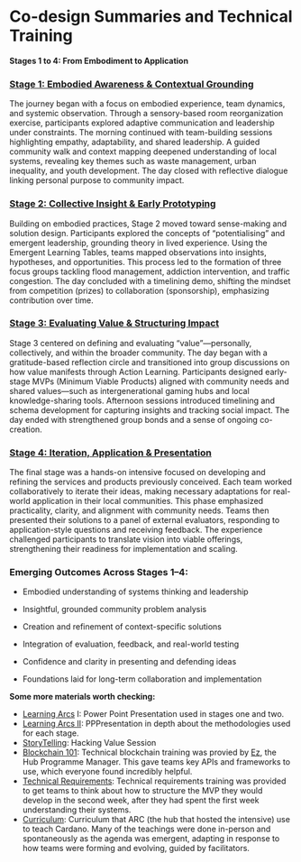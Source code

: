 # Co-design Summaries and Technical Training

**Stages 1 to 4: From Embodiment to Application**

### [**Stage 1: Embodied Awareness & Contextual Grounding**](https://www.arcaccra.com/ALJ%20Intensive/Daily%20Log/Day_1/)

The journey began with a focus on embodied experience, team dynamics, and systemic observation. Through a sensory-based room reorganization exercise, participants explored adaptive communication and leadership under constraints. The morning continued with team-building sessions highlighting empathy, adaptability, and shared leadership. A guided community walk and context mapping deepened understanding of local systems, revealing key themes such as waste management, urban inequality, and youth development. The day closed with reflective dialogue linking personal purpose to community impact.

### [**Stage 2: Collective Insight & Early Prototyping**](https://www.arcaccra.com/ALJ%20Intensive/Daily%20Log/Day_2/)

Building on embodied practices, Stage 2 moved toward sense-making and solution design. Participants explored the concepts of “potentialising” and emergent leadership, grounding theory in lived experience. Using the Emergent Learning Tables, teams mapped observations into insights, hypotheses, and opportunities. This process led to the formation of three focus groups tackling flood management, addiction intervention, and traffic congestion. The day concluded with a timelining demo, shifting the mindset from competition (prizes) to collaboration (sponsorship), emphasizing contribution over time.

### [**Stage 3: Evaluating Value & Structuring Impact**](https://www.arcaccra.com/ALJ%20Intensive/Daily%20Log/Day_3/)

Stage 3 centered on defining and evaluating “value”—personally, collectively, and within the broader community. The day began with a gratitude-based reflection circle and transitioned into group discussions on how value manifests through Action Learning. Participants designed early-stage MVPs (Minimum Viable Products) aligned with community needs and shared values—such as intergenerational gaming hubs and local knowledge-sharing tools. Afternoon sessions introduced timelining and schema development for capturing insights and tracking social impact. The day ended with strengthened group bonds and a sense of ongoing co-creation.

### [**Stage 4: Iteration, Application & Presentation**](https://www.arcaccra.com/External%20Evaluators/Engagement%20Plan/)

The final stage was a hands-on intensive focused on developing and refining the services and products previously conceived. Each team worked collaboratively to iterate their ideas, making necessary adaptations for real-world application in their local communities. This phase emphasized practicality, clarity, and alignment with community needs. Teams then presented their solutions to a panel of external evaluators, responding to application-style questions and receiving feedback. The experience challenged participants to translate vision into viable offerings, strengthening their readiness for implementation and scaling.

### **Emerging Outcomes Across Stages 1–4:**

* Embodied understanding of systems thinking and leadership

* Insightful, grounded community problem analysis

* Creation and refinement of context-specific solutions

* Integration of evaluation, feedback, and real-world testing

* Confidence and clarity in presenting and defending ideas

* Foundations laid for long-term collaboration and implementation

**Some more materials worth checking:**

- [Learning Arcs](https://docs.google.com/presentation/d/1fLAbysucYkRxAQF9_kszxuqpPICXXTl5FWo_pV_GBSg/edit?usp=sharing) I: Power Point Presentation used in stages one and two.  
- [Learning Arcs II](https://docs.google.com/presentation/d/1QQbmkjnJn6SdAMk9wqFQEvaQNXpPA9fCPumaR-FyYRo/edit?usp=sharing): PPPresentation in depth about the methodologies used for each stage.  
- [StoryTelling](https://drive.google.com/file/d/13NjtNthKJcaaoRbMZ3attcfSXekaAQuv/view?usp=drive_link): Hacking Value Session
- [Blockchain 101](https://docs.google.com/presentation/d/19DGPDmbqIj_3pMNigvJ9Xs4EuD6mBeYi/edit?usp=drive_link&ouid=116414170843848773082&rtpof=true&sd=true): Technical blockchain training was provied by [Ez](https://youtu.be/MNP6RQ6NDII), the Hub Programme Manager. This gave teams key APIs and frameworks to use, which everyone found incredibly helpful. 
- [Technical Requirements](https://docs.google.com/presentation/d/1sYmZ9sUifXX9RMgiw2uvPFO9j9B-o2LS/edit?usp=drive_link&ouid=116414170843848773082&rtpof=true&sd=true): Technical requirements training was provided to get teams to think about how to structure the MVP they would develop in the second week, after they had spent the first week understanding their systems.
- [Curriculum](https://drive.google.com/file/d/1EvnSpc1r4loF21Rv-z2sPCZZLVD9Ixwi/view?usp=drive_link): Curriculum that ARC (the hub that hosted the intensive) use to teach Cardano. Many of the teachings were done in-person and spontaneously as the agenda was emergent, adapting in response to how teams were forming and evolving, guided by facilitators.
